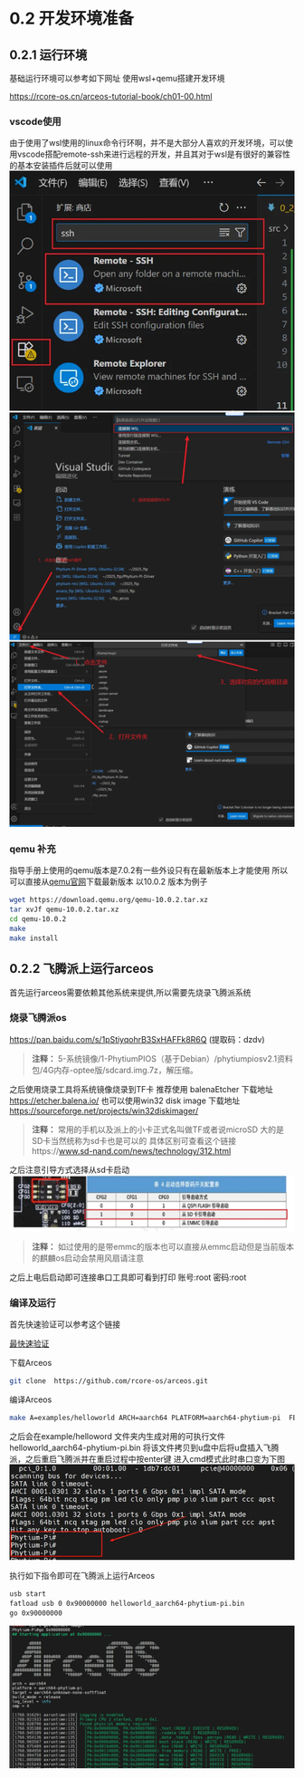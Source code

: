 # 0.2 开发环境准备

## 0.2.1 运行环境

基础运行环境可以参考如下网址 使用wsl+qemu搭建开发环境

<https://rcore-os.cn/arceos-tutorial-book/ch01-00.html>

### vscode使用
由于使用了wsl使用的linux命令行环啊，并不是大部分人喜欢的开发环境，可以使用vscode搭配remote-ssh来进行远程的开发，并且其对于wsl是有很好的兼容性的基本安装插件后就可以使用
![安装remote-ssh插件](./img/0_2_1_1_install_remote_ssh.png)
![连接到wsl](./img/0_2_1_2_connect_wsl.png)
![打开远程文件夹](./img/0_2_1_3_open_remote_folder.png)

### qemu 补充
指导手册上使用的qemu版本是7.0.2有一些外设只有在最新版本上才能使用
所以可以直接从[qemu官网](https://www.qemu.org/download)下载最新版本
以10.0.2 版本为例子

```bash
wget https://download.qemu.org/qemu-10.0.2.tar.xz
tar xvJf qemu-10.0.2.tar.xz
cd qemu-10.0.2
make
make install
```

## 0.2.2 飞腾派上运行arceos
首先运行arceos需要依赖其他系统来提供,所以需要先烧录飞腾派系统

### 烧录飞腾派os
<https://pan.baidu.com/s/1pStiyqohrB3SxHAFFk8R6Q>  (提取码：dzdv)
> **注释：** 5-系统镜像/1-PhytiumPIOS（基于Debian）/phytiumpiosv2.1资料包/4G内存-optee版/sdcard.img.7z，解压缩。

之后使用烧录工具将系统镜像烧录到TF卡
推荐使用 balenaEtcher  下载地址 https://etcher.balena.io/
也可以使用win32 disk image 下载地址 https://sourceforge.net/projects/win32diskimager/

> **注释：** 常用的手机以及派上的小卡正式名叫做TF或者说microSD 大的是SD卡当然统称为sd卡也是可以的  具体区别可查看这个链接https://www.sd-nand.com/news/technology/312.html

之后注意引导方式选择从sd卡启动
![启动模式](./img/0_2_2_1_start_mode_table.png)

> **注释：**  如过使用的是带emmc的版本也可以直接从emmc启动但是当前版本的麒麟os启动会禁用风扇请注意

之后上电后启动即可连接串口工具即可看到打印
账号:root
密码:root

### 编译及运行
首先快速验证可以参考这个链接

[最快速验证](https://github.com/qclic/phytium-mci/blob/main/docs/%E9%A3%9E%E8%85%BE%E6%B4%BESDMMC%E5%BC%80%E5%8F%91.md#%E6%9C%80%E7%AE%80%E4%BB%A3%E7%A0%81%E6%B5%8B%E8%AF%95%E6%96%B9%E5%BC%8F
)

下载Arceos

```bash
git clone  https://github.com/rcore-os/arceos.git
```

编译Arceos

```bash
make A=examples/helloworld ARCH=aarch64 PLATFORM=aarch64-phytium-pi  FEARURES="irq" SMP=4 LOG=info
```

之后会在example/helloword 文件夹内生成对用的可执行文件helloworld_aarch64-phytium-pi.bin
将该文件拷贝到u盘中后将u盘插入飞腾派，之后重启飞腾派并在重启过程中按enter键 进入cmd模式此时串口变为下图
![命令行模式](./img/0_2_2_2_enter_cmd_mode.png)

执行如下指令即可在飞腾派上运行Arceos

```bash
usb start
fatload usb 0 0x90000000 helloworld_aarch64-phytium-pi.bin
go 0x90000000
```

![运行Arceos](./img/0_2_2_3_start_Arceos.png)